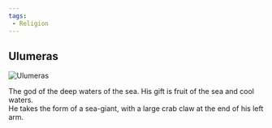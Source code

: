 ```yaml
---
tags:
 - Religion
---
```


## Ulumeras

![Ulumeras](ulumeras.png)

The god of the deep waters of the sea. His gift is fruit of the sea and cool waters.  
He takes the form of a sea-giant, with a large crab claw at the end of his left arm.